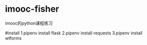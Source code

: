 # imooc-fisher
imooc的python课程练习

#install
1.pipenv install flask
2.pipenv install requests
3.pipenv install wtforms